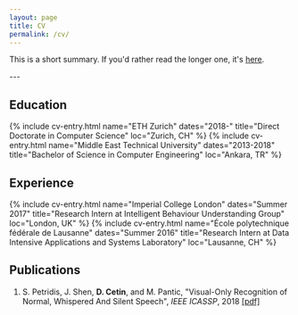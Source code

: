 ```yaml
---
layout: page
title: CV
permalink: /cv/
---
```

This is a short summary. If you'd rather read the longer one, it's <a href="/docs/Doruk_Cetin_Public_CV.pdf" target="_blank">here</a>.

---&nbsp;
## Education
{% include cv-entry.html name="ETH Zurich" dates="2018-" 
title="Direct Doctorate in Computer Science" loc="Zurich, CH" %}
{% include cv-entry.html name="Middle East Technical University" dates="2013-2018" 
title="Bachelor of Science in Computer Engineering" loc="Ankara, TR" %}
## Experience
{% include cv-entry.html name="Imperial College London" dates="Summer 2017" 
title="Research Intern at Intelligent Behaviour Understanding Group" loc="London, UK" %}
{% include cv-entry.html name="École polytechnique fédérale de Lausanne" dates="Summer 2016" 
title="Research Intern at Data Intensive Applications and Systems Laboratory" loc="Lausanne, CH" %}
## Publications
1. S. Petridis, J. Shen, **D. Cetin**, and M. Pantic, "Visual-Only Recognition of Normal, Whispered And Silent Speech", _IEEE ICASSP_, 2018 [[pdf]](https://ibug.doc.ic.ac.uk/media/uploads/documents/normalwhispersilentdb.pdf)